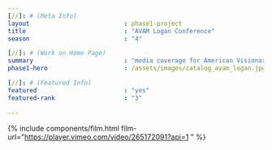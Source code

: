 ```yaml
---
[//]: # (Meta Info)
layout                          : phase1-project
title 					        : "AVAM Logan Conference"
season				            : "4"

[//]: # (Work on Home Page)
summary                         : "media coverage for American Visionary Art Museum 2018 Visionary Conference"
phase1-hero                     : /assets/images/catalog_avam_logan.jpg

[//]: # (Featured Info)
featured 						: "yes"
featured-rank 					: "3"

---
```

{% include components/film.html film-url="https://player.vimeo.com/video/265172091?api=1 " %}
